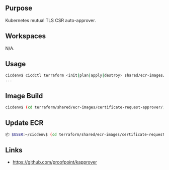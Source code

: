 ## Purpose
Kubernetes mutual TLS CSR auto-approver.

## Workspaces
N/A.

## Usage
```bash
cicdenv$ cicdctl terraform <init|plan|apply|destroy> shared/ecr-images/certificate-request-approver:main
...
```

## Image Build
```bash
cicdenv$ (cd terraform/shared/ecr-images/certificate-request-approver/; make build)
```

## Update ECR
```bash
📦 $USER:~/cicdenv$ (cd terraform/shared/ecr-images/certificate-request-approver/; make push)
```

## Links
* https://github.com/proofpoint/kapprover
